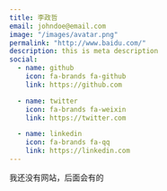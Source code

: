 ```yaml
---
title: 李政哲
email: johndoe@email.com
image: "/images/avatar.png"
permalink: "http://www.baidu.com/"
description: this is meta description
social:
  - name: github
    icon: fa-brands fa-github
    link: https://github.com

  - name: twitter
    icon: fa-brands fa-weixin
    link: https://twitter.com

  - name: linkedin
    icon: fa-brands fa-qq
    link: https://linkedin.com
---
```

我还没有网站，后面会有的

